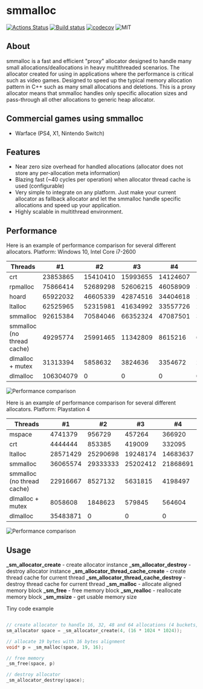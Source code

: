 # smmalloc
[![Actions Status](https://github.com/SergeyMakeev/smmalloc/workflows/build/badge.svg)](https://github.com/SergeyMakeev/smmalloc/actions) [![Build status](https://ci.appveyor.com/api/projects/status/8c3oqiywaa8firfy?svg=true)](https://ci.appveyor.com/project/SergeyMakeev/smmalloc/) [![codecov](https://codecov.io/gh/SergeyMakeev/smmalloc/branch/master/graph/badge.svg?token=DKANC80IO5)](https://codecov.io/gh/SergeyMakeev/smmalloc) ![MIT](https://img.shields.io/badge/license-MIT-blue.svg)

## About

smmalloc is a fast and efficient "proxy" allocator designed to handle many small allocations/deallocations in heavy multithreaded scenarios.
The allocator created for using in applications where the performance is critical such as video games.
Designed to speed up the typical memory allocation pattern in C++ such as many small allocations and deletions.
This is a proxy allocator means that smmalloc handles only specific allocation sizes and pass-through all other allocations to generic heap allocator.

## Commercial games using smmalloc

- Warface (PS4, X1, Nintendo Switch)


## Features

* Near zero size overhead for handled allocations (allocator does not store any per-allocation meta information)
* Blazing fast (~40 cycles per operation) when allocator thread cache is used (configurable)
* Very simple to integrate on any platform. Just make your current allocator as fallback allocator and let the smmalloc handle specific allocations and speed up your application.
* Highly scalable in multithread environment.

## Performance

Here is an example of performance comparison for several different allocators.
Platform: Windows 10, Intel Core i7-2600

Threads | #1 | #2 | #3 | #4 | #5
--- | --- | --- | --- |--- |---
crt | 23853865 | 15410410 | 15993655 | 14124607 | 14636381
rpmalloc | 75866414 | 52689298 | 52606215 |46058909 | 38706739
hoard | 65922032 | 46605339 | 42874516 | 34404618 | 27629651
ltalloc | 62525965 | 52315981 | 41634992 | 33557726 | 27333887
smmalloc | 92615384 | 70584046 | 66352324 | 47087501 | 38303161
smmalloc (no thread cache) | 49295774 | 25991465 | 11342809 | 8615216 | 6455889
dlmalloc + mutex | 31313394 | 5858632 | 3824636 | 3354672 | 2135141
dlmalloc | 106304079 | 0 | 0 | 0 | 0

![Performance comparison](https://raw.githubusercontent.com/SergeyMakeev/smmalloc/master/Images/i7_results.png)


Here is an example of performance comparison for several different allocators.
Platform: Playstation 4

Threads | #1 | #2 | #3 | #4
--- | --- | --- | --- |---
mspace | 4741379 | 956729 | 457264 | 366920
crt | 4444444 | 853385 | 419009 | 332095
ltalloc | 28571429 | 25290698 | 19248174 | 14683637
smmalloc | 36065574 | 29333333 | 25202412 | 21868691
smmalloc (no thread cache)  | 22916667 | 8527132 | 5631815 | 4198497
dlmalloc + mutex | 8058608 | 1848623 | 579845 | 564604
dlmalloc | 35483871 | 0 | 0 | 0

![Performance comparison](https://raw.githubusercontent.com/SergeyMakeev/smmalloc/master/Images/ps4_results.png)

## Usage

**_sm_allocator_create** - create allocator instance
**_sm_allocator_destroy** - destroy allocator instance
**_sm_allocator_thread_cache_create** - create thread cache for current thread
**_sm_allocator_thread_cache_destroy** - destroy thread cache for current thread
**_sm_malloc** - allocate aligned memory block
**_sm_free** - free memory block
**_sm_realloc** - reallocate memory block
**_sm_msize** - get usable memory size

Tiny code example
```cpp

// create allocator to handle 16, 32, 48 and 64 allocations (4 buckets, 16Mb each)
sm_allocator space = _sm_allocator_create(4, (16 * 1024 * 1024));

// allocate 19 bytes with 16 bytes alignment
void* p = _sm_malloc(space, 19, 16);

// free memory
_sm_free(space, p)

// destroy allocator
_sm_allocator_destroy(space);

```
